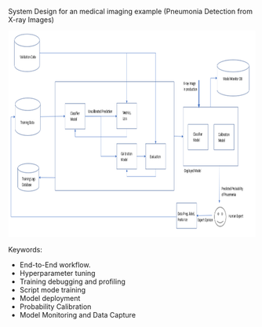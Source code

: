 
System Design for an medical imaging example (Pneumonia Detection from X-ray Images)

<img src="media/Pneumonia_Detector_From_Chest_Xray.PNG" width="850" height="420" />

Keywords:
- End-to-End workflow.
- Hyperparameter tuning
- Training debugging and profiling
- Script mode training
- Model deployment
- Probability Calibration
- Model Monitoring and Data Capture
